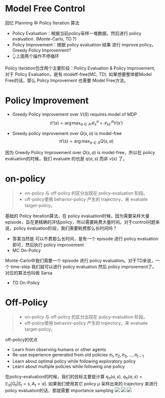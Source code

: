 # Model Free Control

回忆 Planning 中 Policy Iteration 算法
* Policy Evaluation：根据当前policy采样一堆数据，然后进行 policy evaluation. (Monte-Carlo, TD ?)
* Policy Improvement：根据 policy evaluation 结果 进行 improve policy。Greedy Policy Improvement?
* 👆上面两个操作不停循环

Policy Iteration包含两个主要阶段：Policy Evaluation & Policy Improvement, 对于 Policy Evaluation，是有 modelf-free(MC, TD). 如果想要整体都Model Free的话，那么 Policy Improvement 也需要 Model Free方法。

# Policy Improvement

* Greedy Policy improvement over $V(S)$ requires model of MDP
$$
\pi'(s) = \arg \max_{a \in A} \mathcal R_s^a + \mathcal P_{ss'}^aV(s')
$$

* Greedy policy improvement over $Q(s, a)$ is model-free
$$
\pi'(s) = \arg \max_{a \in A} Q(s, a)
$$

因为 Greedy Policy Improvement over $Q(s, a)$ is model-free，所以在 policy evaluation的时候，我们 evaluate 的也是 $q(a,s)$ 而非 $v(s)$ 了。



#  on-policy
> * on-policy 与 off-policy 的区分出现在 policy-evaluation 阶段。
> * off-policy使用 behavior-policy 产生的 trajectory，来 evaluate target-policy。

基础的 Policy Iteration算法，在 policy evaluation时候，因为需要采样大量episode，旨在更精确的评估policy，所以需要耗费大量时间。对于control问题来说，policy evaluation阶段，我们需要耗费那么长时间吗？
* 答案当然是 可以不费那么长时间，是有一个 episode 进行 policy evaluation 即可，然后执行 policy improvement
* MC On-Policy

Monte-Carlo中我们需要一个 episode 进行 policy evaluation。对于TD来说，一个 time-step 我们就可以进行 policy evaluation 然后 policy improvement了。对应的算法也叫做 Sarsa
* TD On-Policy

# Off-Policy
> * on-policy 与 off-policy 的区分出现在 policy-evaluation 阶段。
> * off-policy使用 behavior-policy 产生的 trajectory，来 evaluate target-policy。

off-policy的优点
* Learn from observing humans or other agents
* Re-use experience generated from old policies $\pi_1, \pi_2, \pi_3, ..., \pi_{t-1}$
* Learn about optimal policy while following exploratory policy
* Learn about multiple policies while following one policy

在policy-evaluation的时候，我们的目标主要是计算 $q_\pi(a,s)$, $q_\pi(a,s)=\mathbb E_\pi[G_t|S_t=s, A_t=a]$. 如果我们使用其它 policy $\mu$ 采样出来的 trajectory 来进行policy evaluation的话，那就需要 importance sampling
![](https://img-blog.csdnimg.cn/2020123009222658.png?x-oss-process=image/watermark,type_ZmFuZ3poZW5naGVpdGk,shadow_10,text_aHR0cHM6Ly9ibG9nLmNzZG4ubmV0L3UwMTI0MzYxNDk=,size_16,color_FFFFFF,t_70)
![](https://img-blog.csdnimg.cn/20201230092022439.png?x-oss-process=image/watermark,type_ZmFuZ3poZW5naGVpdGk,shadow_10,text_aHR0cHM6Ly9ibG9nLmNzZG4ubmV0L3UwMTI0MzYxNDk=,size_10,color_FFFFFF,t_10)
![](https://img-blog.csdnimg.cn/20201230092101210.png?x-oss-process=image/watermark,type_ZmFuZ3poZW5naGVpdGk,shadow_10,text_aHR0cHM6Ly9ibG9nLmNzZG4ubmV0L3UwMTI0MzYxNDk=,size_10,color_FFFFFF,t_10)

